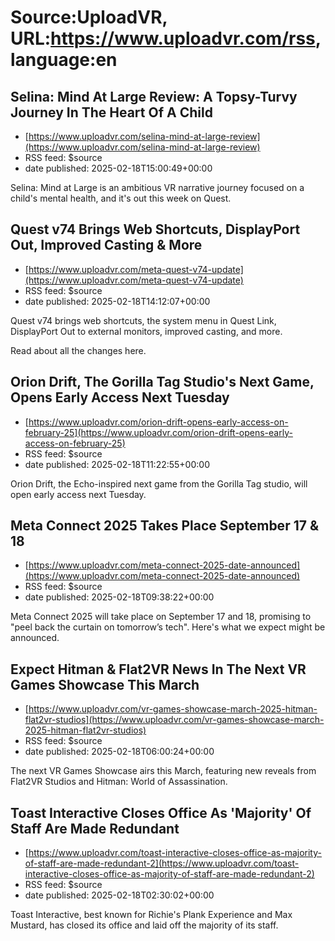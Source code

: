 # Source:UploadVR, URL:https://www.uploadvr.com/rss, language:en

## Selina: Mind At Large Review: A Topsy-Turvy Journey In The Heart Of A Child
 - [https://www.uploadvr.com/selina-mind-at-large-review](https://www.uploadvr.com/selina-mind-at-large-review)
 - RSS feed: $source
 - date published: 2025-02-18T15:00:49+00:00

Selina: Mind at Large is an ambitious VR narrative journey focused on a child&#39;s mental health, and it&#39;s out this week on Quest.

## Quest v74 Brings Web Shortcuts, DisplayPort Out, Improved Casting &amp; More
 - [https://www.uploadvr.com/meta-quest-v74-update](https://www.uploadvr.com/meta-quest-v74-update)
 - RSS feed: $source
 - date published: 2025-02-18T14:12:07+00:00

Quest v74 brings web shortcuts, the system menu in Quest Link, DisplayPort Out to external monitors, improved casting, and more.

Read about all the changes here.

## Orion Drift, The Gorilla Tag Studio&#x27;s Next Game, Opens Early Access Next Tuesday
 - [https://www.uploadvr.com/orion-drift-opens-early-access-on-february-25](https://www.uploadvr.com/orion-drift-opens-early-access-on-february-25)
 - RSS feed: $source
 - date published: 2025-02-18T11:22:55+00:00

Orion Drift, the Echo-inspired next game from the Gorilla Tag studio, will open early access next Tuesday.

## Meta Connect 2025 Takes Place September 17 &amp; 18
 - [https://www.uploadvr.com/meta-connect-2025-date-announced](https://www.uploadvr.com/meta-connect-2025-date-announced)
 - RSS feed: $source
 - date published: 2025-02-18T09:38:22+00:00

Meta Connect 2025 will take place on September 17 and 18, promising to &quot;peel back the curtain on tomorrow’s tech&quot;. Here&#39;s what we expect might be announced.

## Expect Hitman &amp; Flat2VR News In The Next VR Games Showcase This March
 - [https://www.uploadvr.com/vr-games-showcase-march-2025-hitman-flat2vr-studios](https://www.uploadvr.com/vr-games-showcase-march-2025-hitman-flat2vr-studios)
 - RSS feed: $source
 - date published: 2025-02-18T06:00:24+00:00

The next VR Games Showcase airs this March, featuring new reveals from Flat2VR Studios and Hitman: World of Assassination.

## Toast Interactive Closes Office As &#x27;Majority&#x27; Of Staff Are Made Redundant
 - [https://www.uploadvr.com/toast-interactive-closes-office-as-majority-of-staff-are-made-redundant-2](https://www.uploadvr.com/toast-interactive-closes-office-as-majority-of-staff-are-made-redundant-2)
 - RSS feed: $source
 - date published: 2025-02-18T02:30:02+00:00

Toast Interactive, best known for Richie&#39;s Plank Experience and Max Mustard, has closed its office and laid off the majority of its staff.

